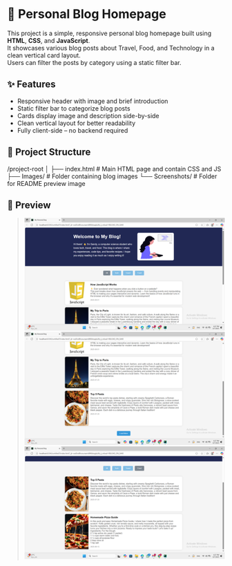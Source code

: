 # 📝 Personal Blog Homepage

This project is a simple, responsive personal blog homepage built using **HTML**, **CSS**, and **JavaScript**.  
It showcases various blog posts about Travel, Food, and Technology in a clean vertical card layout.  
Users can filter the posts by category using a static filter bar.


## ✨ Features

- Responsive header with image and brief introduction
- Static filter bar to categorize blog posts
- Cards display image and description side-by-side
- Clean vertical layout for better readability
- Fully client-side – no backend required

## 📂 Project Structure

/project-root
│
├── index.html        # Main HTML page and contain CSS and JS
├── Images/           # Folder containing blog images
└── Screenshots/      # Folder for README preview image


## 📸 Preview

>![image alt](https://github.com/sandiiemaad/Task4_Elevvo_Internship_PersonalBlog/blob/3a9ddea4c990b834cdea653c56e819e2b2faafa9/Screenshots/Screenshot1.png)
>![Blog Homepage Preview](https://github.com/sandiiemaad/Task4_Elevvo_Internship_PersonalBlog/blob/3a9ddea4c990b834cdea653c56e819e2b2faafa9/Screenshots/Screenshot2.png)
>![Blog Homepage Preview](https://github.com/sandiiemaad/Task4_Elevvo_Internship_PersonalBlog/blob/3a9ddea4c990b834cdea653c56e819e2b2faafa9/Screenshots/Screenshot3.png)




